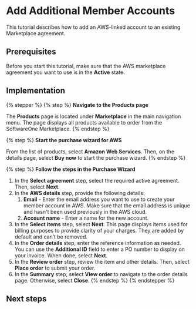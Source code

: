 # Add Additional Member Accounts

This tutorial describes how to add an AWS-linked account to an existing Marketplace agreement.

## Prerequisites <a href="#prerequisites" id="prerequisites"></a>

Before you start this tutorial, make sure that the AWS marketplace agreement you want to use is in the **Active** state.

## Implementation <a href="#implementation" id="implementation"></a>

{% stepper %}
{% step %}
**Navigate to the Products page**

The **Products** page is located under **Marketplace** in the main navigation menu. The page displays all products available to order from the SoftwareOne Marketplace.
{% endstep %}

{% step %}
**Start the purchase wizard for AWS**

From the list of products, select **Amazon Web Services**. Then, on the details page, select **Buy now** to start the purchase wizard.
{% endstep %}

{% step %}
**Follow the steps in the Purchase Wizard**

1. In the **Select agreement** step, select the required active agreement. Then, select **Next**.
2. In the **AWS details** step, provide the following details:&#x20;
   1. **Email** - Enter the email address you want to use to create your member account in AWS. Make sure that the email address is unique and hasn't been used previously in the AWS cloud.&#x20;
   2. **Account name** - Enter a name for the new account.
3. In the **Select items** step, select **Next**. This page displays items used for billing purposes to provide clarity of your charges. They are added by default and can’t be removed.
4. In the **Order details** step, enter the reference information as needed. You can use the **Additional ID** field to enter a PO number to display on your invoice. When done, select **Next**.
5. In the **Review order** step, review the item and other details. Then, select **Place order** to submit your order.
6. In the **Summary** step, select **View order** to navigate to the order details page. Otherwise, select **Close**.
{% endstep %}
{% endstepper %}

## Next steps <a href="#next-steps" id="next-steps"></a>

